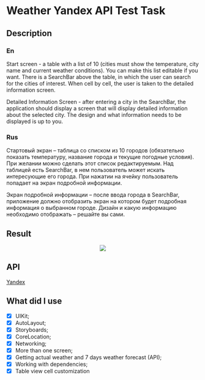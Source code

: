 # Weather Yandex API Test Task
## Description
### En
Start screen - a table with a list of 10 (cities must show the temperature, city name and current weather conditions). 
You can make this list editable if you want. There is a SearchBar above the table, in which the user can search for the cities of interest. 
When cell by cell, the user is taken to the detailed information screen.

Detailed Information Screen - after entering a city in the SearchBar, the application should display a screen that will display detailed
information about the selected city. The design and what information needs to be displayed is up to you.

### Rus
Стартовый экран – таблица со списком из 10 городов (обязательно показать температуру, название города и текущие погодные условия).
При желании можно сделать этот список редактируемым. Над таблицей есть SearchBar, в нем пользователь может искать интересующие его города. 
При нажатии на ячейку пользователь попадает на экран подробной информации.

Экран подробной информации – после ввода города в SearchBar, приложение должно отобразить экран на котором будет подробная информация
о выбранном городе. Дизайн и какую информацию необходимо отображать – решайте вы сами.

## Result
<p align="center">
<img src="https://github.com/ipv02/WeatherTestTask/blob/main/Gif/WeatherTestTask.gif" /></p>

## API
[Yandex](https://yandex.ru/dev/weather/doc/dg/concepts/about.html)  
 

## What did I use
- [x] UIKit;
- [x] AutoLayout;
- [x] Storyboards;
- [x] CoreLocation;
- [x] Networking;
- [x] More than one screen; 
- [x] Getting actual weather and 7 days weather forecast (API);
- [x] Working with dependencies;
- [x] Table view cell customization
